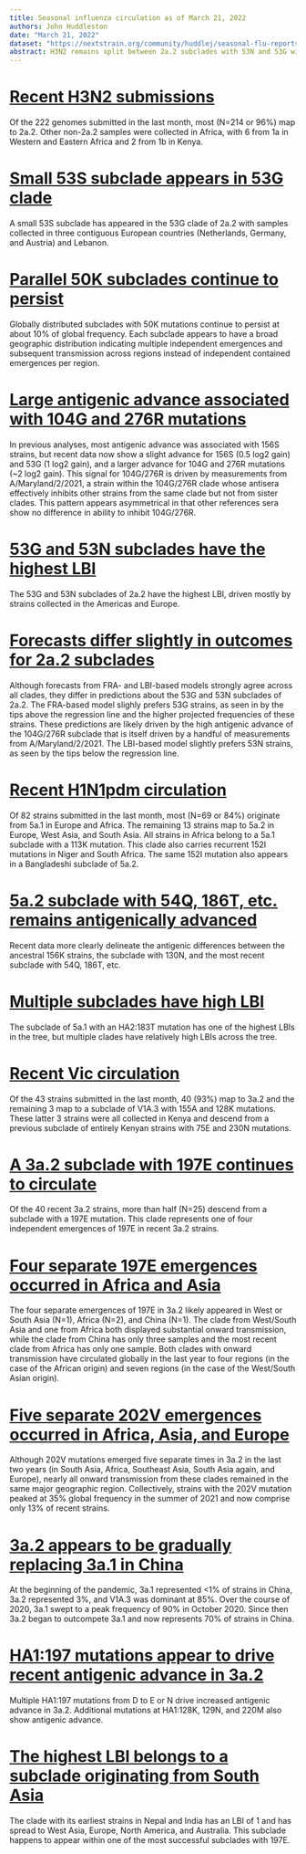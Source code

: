 ```yaml
---
title: Seasonal influenza circulation as of March 21, 2022
authors: John Huddleston
date: "March 21, 2022"
dataset: "https://nextstrain.org/community/huddlej/seasonal-flu-reports/flu/seasonal/2022-03-21/h3n2/ha/2y/cell/fra?d=tree,map&f_recency=last%20month,last%20week&p=grid"
abstract: H3N2 remains split between 2a.2 subclades with 53N and 53G with recent antigenic data showing advance in 53G strains with 104G and 276R mutations. Little has changed in H1N1pdm in the last month; 5a.2 remains the most antigenically advanced, but 5a.1 still circulates at higher frequencies. In Vic, independent emergences of 197E mutations show antigenic advance and global circulation, while similar independent emergences of 202V remain in their original regions.
---
```


# [Recent H3N2 submissions](https://nextstrain.org/community/huddlej/seasonal-flu-reports/flu/seasonal/2022-03-21/h3n2/ha/2y/cell/fra?d=tree,map&f_recency=last%20month,last%20week&p=grid)
Of the 222 genomes submitted in the last month, most (N=214 or 96%) map to 2a.2.
Other non-2a.2 samples were collected in Africa, with 6 from 1a in Western and Eastern Africa and 2 from 1b in Kenya.

# [Small 53S subclade appears in 53G clade](https://nextstrain.org/community/huddlej/seasonal-flu-reports/flu/seasonal/2022-03-21/h3n2/ha/2y/cell/fra?branchLabel=aa&c=gt-HA1_53&d=tree,frequencies&label=clade:3C.2a1b.2a.2/53G&p=full)
A small 53S subclade has appeared in the 53G clade of 2a.2 with samples collected in three contiguous European countries (Netherlands, Germany, and Austria) and Lebanon.

# [Parallel 50K subclades continue to persist](https://nextstrain.org/community/huddlej/seasonal-flu-reports/flu/seasonal/2022-03-21/h3n2/ha/2y/cell/fra?c=region&d=tree,map,frequencies&dmin=2021-03-15&gt=HA1.50K&p=grid)
Globally distributed subclades with 50K mutations continue to persist at about 10% of global frequency.
Each subclade appears to have a broad geographic distribution indicating multiple independent emergences and subsequent transmission across regions instead of independent contained emergences per region.

# [Large antigenic advance associated with 104G and 276R mutations](https://nextstrain.org/community/huddlej/seasonal-flu-reports/flu/seasonal/2022-03-21/h3n2/ha/2y/cell/fra?c=gt-HA1_53,104,156&d=tree&gt=HA1.156S&l=scatter&label=clade:3C.2a1b.2a.2&p=full&scatterY=cTiterSub)
In previous analyses, most antigenic advance was associated with 156S strains, but recent data now show a slight advance for 156S (0.5 log2 gain) and 53G (1 log2 gain), and a larger advance for 104G and 276R mutations (~2 log2 gain).
This signal for 104G/276R is driven by measurements from A/Maryland/2/2021, a strain within the 104G/276R clade whose antisera effectively inhibits other strains from the same clade but not from sister clades.
This pattern appears asymmetrical in that other references sera show no difference in ability to inhibit 104G/276R.

# [53G and 53N subclades have the highest LBI](https://nextstrain.org/community/huddlej/seasonal-flu-reports/flu/seasonal/2022-03-21/h3n2/ha/2y/cell/fra?c=lbi&d=tree&label=clade:3C.2a1b.2a.2&p=full)
The 53G and 53N subclades of 2a.2 have the highest LBI, driven mostly by strains collected in the Americas and Europe.

# [Forecasts differ slightly in outcomes for 2a.2 subclades](https://nextstrain.org/community/huddlej/seasonal-flu-reports/flu/seasonal/2022-03-21/h3n2/ha/2y/cell/fra?branches=hide&d=tree,frequencies&l=scatter&p=full&regression=show&scatterX=weighted_distance_to_future_by_cTiter_x-ne_star&scatterY=weighted_distance_to_future_by_ne_star-lbi)
Although forecasts from FRA- and LBI-based models strongly agree across all clades, they differ in predictions about the 53G and 53N subclades of 2a.2.
The FRA-based model slighly prefers 53G strains, as seen in by the tips above the regression line and the higher projected frequencies of these strains.
These predictions are likely driven by the high antigenic advance of the 104G/276R subclade that is itself driven by a handful of measurements from A/Maryland/2/2021.
The LBI-based model slightly prefers 53N strains, as seen by the tips below the regression line.

# [Recent H1N1pdm circulation](https://nextstrain.org/community/huddlej/seasonal-flu-reports/flu/seasonal/2022-03-21/h1n1pdm/ha/2y/cell/hi?d=tree,map,frequencies&f_recency=last%20month,last%20week&p=grid)
Of 82 strains submitted in the last month, most (N=69 or 84%) originate from 5a.1 in Europe and Africa.
The remaining 13 strains map to 5a.2 in Europe, West Asia, and South Asia.
All strains in Africa belong to a 5a.1 subclade with a 113K mutation.
This clade also carries recurrent 152I mutations in Niger and South Africa.
The same 152I mutation also appears in a Bangladeshi subclade of 5a.2.

# [5a.2 subclade with 54Q, 186T, etc. remains antigenically advanced](https://nextstrain.org/community/huddlej/seasonal-flu-reports/flu/seasonal/2022-03-21/h1n1pdm/ha/2y/cell/hi?branchLabel=aa&c=cTiterSub&d=tree&label=clade:6B.1A.5a&p=full)
Recent data more clearly delineate the antigenic differences between the ancestral 156K strains, the subclade with 130N, and the most recent subclade with 54Q, 186T, etc.

# [Multiple subclades have high LBI](https://nextstrain.org/community/huddlej/seasonal-flu-reports/flu/seasonal/2022-03-21/h1n1pdm/ha/2y/cell/hi?c=lbi&d=tree&p=full)
The subclade of 5a.1 with an HA2:183T mutation has one of the highest LBIs in the tree, but multiple clades have relatively high LBIs across the tree.

# [Recent Vic circulation](https://nextstrain.org/community/huddlej/seasonal-flu-reports/flu/seasonal/2022-03-21/vic/ha/2y/cell/hi?d=tree,map,frequencies&f_recency=last%20month,last%20week&p=grid)
Of the 43 strains submitted in the last month, 40 (93%) map to 3a.2 and the remaining 3 map to a subclade of V1A.3 with 155A and 128K mutations.
These latter 3 strains were all collected in Kenya and descend from a previous subclade of entirely Kenyan strains with 75E and 230N mutations.

# [A 3a.2 subclade with 197E continues to circulate](https://nextstrain.org/community/huddlej/seasonal-flu-reports/flu/seasonal/2022-03-21/vic/ha/2y/cell/hi?c=gt-HA1_197&d=tree,map,frequencies&label=clade:V1A.3a.2&p=grid)
Of the 40 recent 3a.2 strains, more than half (N=25) descend from a subclade with a 197E mutation.
This clade represents one of four independent emergences of 197E in recent 3a.2 strains.

# [Four separate 197E emergences occurred in Africa and Asia](https://nextstrain.org/community/huddlej/seasonal-flu-reports/flu/seasonal/2022-03-21/vic/ha/2y/cell/hi?branchLabel=aa&c=region&d=tree&gt=HA1.197E&label=clade:V1A.3a.2&p=full)
The four separate emergences of 197E in 3a.2 likely appeared in West or South Asia (N=1), Africa (N=2), and China (N=1).
The clade from West/South Asia and one from Africa both displayed substantial onward transmission, while the clade from China has only three samples and the most recent clade from Africa has only one sample.
Both clades with onward transmission have circulated globally in the last year to four regions (in the case of the African origin) and seven regions (in the case of the West/South Asian origin).

# [Five separate 202V emergences occurred in Africa, Asia, and Europe](https://nextstrain.org/community/huddlej/seasonal-flu-reports/flu/seasonal/2022-03-21/vic/ha/2y/cell/hi?branchLabel=aa&c=region&d=tree,map&gt=HA1.202V&label=clade:V1A.3a.2&p=grid)
Although 202V mutations emerged five separate times in 3a.2 in the last two years (in South Asia, Africa, Southeast Asia, South Asia again, and Europe), nearly all onward transmission from these clades remained in the same major geographic region.
Collectively, strains with the 202V mutation peaked at 35% global frequency in the summer of 2021 and now comprise only 13% of recent strains.

# [3a.2 appears to be gradually replacing 3a.1 in China](https://nextstrain.org/community/huddlej/seasonal-flu-reports/flu/seasonal/2022-03-21/vic/ha/2y/cell/hi?d=map,frequencies&dmin=2018-01-01&f_region=China&p=full&r=division)
At the beginning of the pandemic, 3a.1 represented <1% of strains in China, 3a.2 represented 3%, and V1A.3 was dominant at 85%.
Over the course of 2020, 3a.1 swept to a peak frequency of 90% in October 2020.
Since then 3a.2 began to outcompete 3a.1 and now represents 70% of strains in China.

# [HA1:197 mutations appear to drive recent antigenic advance in 3a.2](https://nextstrain.org/community/huddlej/seasonal-flu-reports/flu/seasonal/2022-03-21/vic/ha/2y/cell/hi?c=gt-HA1_128,197&d=tree&l=scatter&label=clade:V1A.3a.2&p=full&r=division)
Multiple HA1:197 mutations from D to E or N drive increased antigenic advance in 3a.2.
Additional mutations at HA1:128K, 129N, and 220M also show antigenic advance.

# [The highest LBI belongs to a subclade originating from South Asia](https://nextstrain.org/community/huddlej/seasonal-flu-reports/flu/seasonal/2022-03-21/vic/ha/2y/cell/hi?c=lbi&d=tree,map&gt=nuc.1196A,1130A,HA1.144L&label=clade:V1A.3a.2&p=grid)
The clade with its earliest strains in Nepal and India has an LBI of 1 and has spread to West Asia, Europe, North America, and Australia.
This subclade happens to appear within one of the most successful subclades with 197E.
